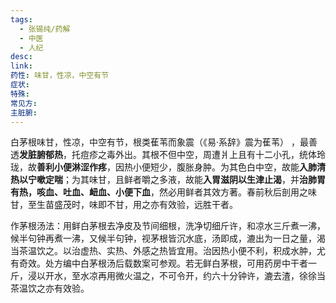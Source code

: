 ```yaml
---
tags:
  - 张锡纯/药解
  - 中医
  - 人纪
desc: 
link: 
药性: 味甘，性凉，中空有节
症状: 
特殊: 
常见方: 
主脏腑:
---
```



白茅根味甘，性凉，中空有节，根类萑苇而象震（《易·系辞》震为萑苇） ，最善透**发脏腑郁热**，托痘疹之毒外出。其根不但中空，周遭爿上且有十二小孔，统体玲珑，故**善利小便淋涩作疼**，因热小便短少，腹胀身肿。为其色白中空，故能**入肺清热以宁嗽定喘**；为其味甘，且鲜者嚼之多液，故能**入胃滋阴以生津止渴**，并**治肺胃有热，咳血、吐血、衄血、小便下血**，然必用鲜者其效方著。春前秋后剖用之味甘，至生苗盛茂时，味即不甘，用之亦有效验，远胜干者。

作茅根汤法：用鲜白茅根去净皮及节间细根，洗净切细斤许，和凉水三斤煮一沸，候半句钟再煮一沸，又候半句钟，视茅根皆沉水底，汤即成，漉出为一日之量，渴当茶温饮之。以治虚热、实热、外感之热皆宜用。治因热小便不利，积成水肿，尤有奇效。处方编中白茅根汤后载数案可参观。若无鲜白茅根，可用药房中干者一斤，浸以开水，至水凉再用微火温之，不可令开，约六十分钟许，漉去渣，徐徐当茶温饮之亦有效验。